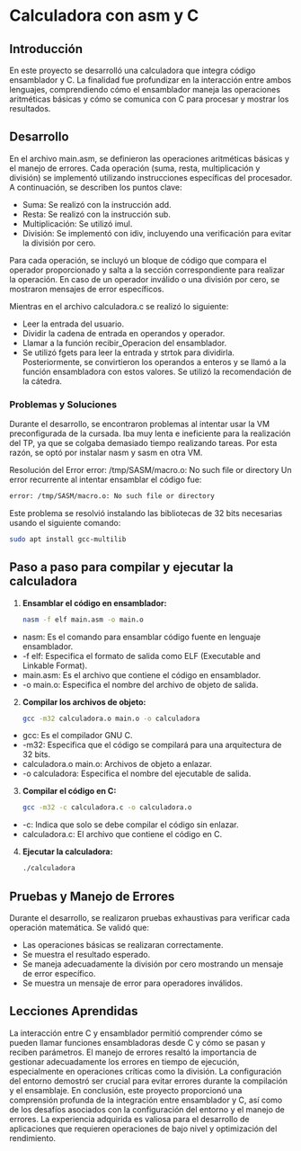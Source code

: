 # Calculadora con asm y C

## Introducción

En este proyecto se desarrolló una calculadora que integra código ensamblador y C. La finalidad fue profundizar en la interacción entre ambos lenguajes, comprendiendo cómo el ensamblador maneja las operaciones aritméticas básicas y cómo se comunica con C para procesar y mostrar los resultados.

## Desarrollo
En el archivo main.asm, se definieron las operaciones aritméticas básicas y el manejo de errores. Cada operación (suma, resta, multiplicación y división) se implementó utilizando instrucciones específicas del procesador. A continuación, se describen los puntos clave:

* Suma: Se realizó con la instrucción add.
* Resta: Se realizó con la instrucción sub.
* Multiplicación: Se utilizó imul.
* División: Se implementó con idiv, incluyendo una verificación para evitar la división por cero.

Para cada operación, se incluyó un bloque de código que compara el operador proporcionado y salta a la sección correspondiente para realizar la operación. En caso de un operador inválido o una división por cero, se mostraron mensajes de error específicos.

Mientras en el archivo calculadora.c se realizó lo siguiente:

* Leer la entrada del usuario.
* Dividir la cadena de entrada en operandos y operador.
* Llamar a la función recibir_Operacion del ensamblador.
* Se utilizó fgets para leer la entrada y strtok para dividirla. Posteriormente, se convirtieron los operandos a enteros y se llamó a la función ensambladora con estos valores. Se utilizó la recomendación de la cátedra.

### Problemas y Soluciones
Durante el desarrollo, se encontraron problemas al intentar usar la VM preconfigurada de la cursada. Iba muy lenta e ineficiente para la realización del TP, ya que se colgaba demasiado tiempo realizando tareas. Por esta razón, se optó por instalar nasm y sasm en otra VM.

Resolución del Error error: /tmp/SASM/macro.o: No such file or directory
Un error recurrente al intentar ensamblar el código fue:
   ```bash
   error: /tmp/SASM/macro.o: No such file or directory
   ```
Este problema se resolvió instalando las bibliotecas de 32 bits necesarias usando el siguiente comando:
   ```bash
   sudo apt install gcc-multilib
   ```
## Paso a paso para compilar y ejecutar la calculadora

1. **Ensamblar el código en ensamblador:**
   ```bash
   nasm -f elf main.asm -o main.o
* nasm: Es el comando para ensamblar código fuente en lenguaje ensamblador.
* -f elf: Especifica el formato de salida como ELF (Executable and Linkable Format).
* main.asm: Es el archivo que contiene el código en ensamblador.
* -o main.o: Especifica el nombre del archivo de objeto de salida.

2. **Compilar los archivos de objeto:**
   ```bash
   gcc -m32 calculadora.o main.o -o calculadora
* gcc: Es el compilador GNU C.
* -m32: Especifica que el código se compilará para una arquitectura de 32 bits.
* calculadora.o main.o: Archivos de objeto a enlazar.
* -o calculadora: Especifica el nombre del ejecutable de salida.

3. **Compilar el código en C:**
   ```bash
   gcc -m32 -c calculadora.c -o calculadora.o
* -c: Indica que solo se debe compilar el código sin enlazar.
* calculadora.c: El archivo que contiene el código en C.

4. **Ejecutar la calculadora:**
      ```bash
   ./calculadora

## Pruebas y Manejo de Errores
Durante el desarrollo, se realizaron pruebas exhaustivas para verificar cada operación matemática. Se validó que:
* Las operaciones básicas se realizaran correctamente.
* Se muestra el resultado esperado.
* Se maneja adecuadamente la división por cero mostrando un mensaje de error específico.
* Se muestra un mensaje de error para operadores inválidos.

## Lecciones Aprendidas
La interacción entre C y ensamblador permitió comprender cómo se pueden llamar funciones ensambladoras desde C y cómo se pasan y reciben parámetros. El manejo de errores resaltó la importancia de gestionar adecuadamente los errores en tiempo de ejecución, especialmente en operaciones críticas como la división. La configuración del entorno demostró ser crucial para evitar errores durante la compilación y el ensamblaje. En conclusión, este proyecto proporcionó una comprensión profunda de la integración entre ensamblador y C, así como de los desafíos asociados con la configuración del entorno y el manejo de errores. La experiencia adquirida es valiosa para el desarrollo de aplicaciones que requieren operaciones de bajo nivel y optimización del rendimiento.
